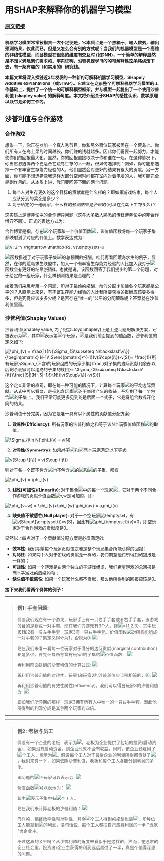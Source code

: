 # 用SHAP来解释你的机器学习模型
### [原文链接](https://bjlkeng.github.io/posts/model-explanability-with-shapley-additive-explanations-shap/#id1)

---

**机器学习模型常常被指责一大不足便是，它本质上是一个黑箱子。输入数据，输出预测结果，仅此而已。但是又怎么会有别的方式呢？当我们的机器模型是一个高维的非线性模型，而且模型在很高的维度有交互时 (如DNN)，一个简单的解释显然是不足以满足我们需求的。事实证明，沿着机器学习的的可解释性这条路线走下去，有一条有趣的（和实用的）研究线。**

**本篇文章将深入探讨近3年发表的一种新的可解释机器学习模型，SHapely Additive exPlanations（或SHAP）。它建立在之前整个可解释机器学习模型的工作基础上，提供了一个统一的可解释模型框架，并与模型一起提出了一个使用沙普利值 (shapley value) 的解释角度。本文将介绍关于SHAP的感性认识、数学原理以及它是如何工作的。**

## 沙普利值与合作游戏
### 合作游戏
想象一下，你正在参加一个真人秀节目，你和另外两位玩家被困在一个荒岛上。你们所有人在岛上呆的时间越长，你们赚的钱就越多。因此你们需要一起努力，才能使你们的回报最大化。显然，你的回报直接取决于你和谁在一起。在这种情况下，你当然想选择两个更适合在荒岛生存的人一起，但如何选择呢？例如，你可能想选择一个有丰富生存能力经验的人，他们显然会对更好的结果有很大的贡献。另一方面，你可能不想选择像我这样大部分空闲时间都在室内对着电脑的人，我可能完全是副作用的。从本质上讲，我们要回答下面的两个问题。

1.  每个人对生存更久的这个目标的贡献度是什么样的？即如果游戏结束，每个人应该分到的奖金是多少？
2.  对于给定的一组玩家，什么样的预测结果是合理的(可以在荒岛上生存多久)？

这实质上是博弈论中的合作博弈问题（这与大多数人熟悉的传统博弈论中的非合作博弈不同）。正式的表达方式为:

合作博弈是指，存在![](./pics/N.png)个玩家和一个价值函数![](./pics/v.png)，该价值函数将每一个玩家子集都映射到了对应的价值上。数学表达式为：

![$$v: 2^N \rightarrow \mathbb{R}, v(\emptyset)=0$$](./pics/eq1.png)

![](./pics/vs.png)函数描述了对于玩家子集![](./pics/s.png)的总预期的报酬。咱们再看回荒岛求生的例子，显然，在你的荒岛求生联盟中，加入一个有丰富生存能力经验的人比加入我对于![](./pics/vs.png)函数会有更好的结果(报酬)。也就是说，该函数回答了我们提出的第二个问题，对于给定的一组玩家，什么样预测结果是合理的？

接着我们来思考第一个问题，即对于最终的报酬，如何分配才能使各个玩家都是公平的？从直觉上来说，有丰富生存能力经验的人比我所要获得的报酬应该要多得多，但是究竟应该多多少呢？是否存在“唯一的”公平的分配策略呢？答案就在沙普利值里面。

### 沙普利值(Shapley Values)
沙普利值(Shapley value, 为了纪念Lloyd Shapley)正是上述问题的解决方案，它被表示为![](./pics/fiv.png)，其中![](./pics/i.png)表示第![](./pics/i.png)个玩家，![](./pics/v.png)是我们前面提到的值函数，沙普利值的定义如下:

![$$\phi_i(v) = \frac{1}{N}\Sigma_{S\subseteq N\backslash\{i\}} {\begin{pmatrix} N-1\\ S\end{pmatrix}}^{-1}(v(S\cup\{i\})-v(S))= \frac{1}{所有玩家}\Sigma_{不含i的玩家组成的玩家子集}\frac{i对子集的边际贡献}{除去i以后剩余玩家可以组成的子集的数目}= \Sigma_{S\subseteq N\backslash\{i\}}\frac{|S|!(N-|S|-1)!}{N!}[v(S\cup\{i\})-v(S))]$$](./pics/eq2.png)
 
 
 这个定义非常的直观，即在每一种可能的情况下，计算每个玩家![](./pics/i.png)的平均边际贡献。从式中可以看出，是把包含玩家![](./pics/i.png)的子集所产生的收益，平均到了每一个包含![](./pics/i.png)的子集上。我们平常可能更多见到的是后面一个式子，它是将组合数拆开化简的结果。
 
 沙普利值十分完美，因为它是唯一具有以下属性的贡献值分配方案:
 
 1. **效率性(Efficiency)**: 所有玩家的沙普利值之和等于该N个玩家价值函数![](./pics/vn.png)的取值。

![ $$\Sigma_{i\in N}\phi_i(v) = v(N)$$](./pics/eq3.png)
 
 2. **对称性(Symmetry)**: 如果对于![](./pics/i.png)和![](./pics/j.png)两个玩家满足以下等式:
 
![ $$v(S\cup \{i\}) = v(S\cup \{j\})$$](./pics/eq4.png)
 
 则对于每一个既不包含![](./pics/i.png)也不包含![](./pics/j.png)的![](./pics/s.png)和![](./pics/N.png)的子集，都有
 
![ $$\phi_i(v) = \phi_j(v)$$](./pics/eq5.png)
 
 3. **线性(可加性)(Linearity)**: 对于集合![](./pics/N.png)中的每一个玩家![](./pics/i.png)，它对于两个不同合作游戏的贡献价值函数![$$v,w$$](./pics/vw.png)是可加的，即:

![ $$\phi_i(v+w) = \phi_i(v)+\phi_i(w)$$
 $$\phi_i(av) = a\phi_i(v)$$](./pics/eq6.png)
 
 4. **缺失值不敏感性(Null player)**: 对于一个空玩家![$$\emptyset$$](./pics/empty.png)，有![$$v(S\cup\{\emptyset\})=v(S)$$](./pics/eq7.png)，因此有![$$\phi_{\emptyset}(v)=0$$](./pics/eq8.png)，即空玩家对于合作游戏的贡献度是0。

 显然以上四点对于一个贡献值分配方案是必须满足的:
 
 - **效率性**: 我们期望每个玩家贡献值之和是整个玩家集合所能获得的回报；
 - **对称性**: 如果两个人对于游戏的贡献是一样的，我们期望他们所得到的回报是一样的；
 - **可加性**: 如果一个游戏是由两个独立的子游戏组成，我们希望游戏的总回报是两个子游戏的回报的和；
 - **缺失值不敏感性**: 如果一个玩家什么都不贡献，那么他所得到的回报应该是0。

**接下来我们看两个具体的例子：**

---

> ### **例1: 手套问题:**
>
> 假设我们现在有一个游戏，玩家手上有一只左手手套或者右手手套，该游戏的目的是组成一对手套。现在我们的游戏有3个人，即![](./pics/N.png)={1,2,3}，其中玩家1和2有一只左手手套，玩家3有一只右手手套。价值函数![](./pics/v.png)对所有能组成一对手套的子集定义得分为1，否则为0:
> ![](./pics/eq9.png)
> 
> 现在我们来看一看每一位玩家对于得分的边际贡献(marginal contribution)都是多少。首先计算所有含有玩家1的子集的![](./pics/v.png)价值函数。
> ![](./pics/eq10.png)
> 
> 再利用前面提到的沙普利值的计算公式:
> ![](./pics/eq11.png)
> 
> 再利用沙普利值的对称性，玩家1和玩家2的沙普利值应当是相等的，即:
>  ![](./pics/eq12.png)
> 
> 再利用沙普利值的有效性属性(efficiency)，我们可以得出玩家3的沙普利值为:
>  ![](./pics/eq13.png)
> 
> 正如我们所预期的那样，玩家3拥有所有人中唯一的一只右手手套，因此他所得到的利润分成是其余两个玩家的四倍。

---
---

> ### **例2: 老板与员工**
>
> 假设有一个企业的老板，表示为![](./pics/o.png)，老板为企业提供了初始的投资(启动资金)，如果没有启动资金，则企业也就不会有收益，同时，该企业还雇用了![](./pics/k.png)个工人，表示为![](./pics/w1wk.png)。假设每个工人对于最后企业的利润所得都贡献了![](./pics/p.png)，我们来算一下，如果依照沙普利值，老板和每个工人各能分到利润的多少。
>
> 该问题的![](./pics/N.png)个玩家可以表示为:
> ![](./pics/eq14.png)
> 
> 价值函数![](./pics/v.png)可以表示为：
> ![](./pics/eq15.png)
> 
> 其中![](./pics/m.png)表示子集中有![](./pics/m.png)个工人。
> 
> 现在我们来计算老板的沙普利值：
> ![](./pics/eq16.png)
> 
> 同样的，根据效率性和对称性，其余![](./pics/k.png)个工人得到的报酬也是![](./pics/kp2.png)，即每位工人能拿到![](./pics/p2.png)的利润，换句话说，每个工人都把自己应得利润的一半 "贡献 "给企业主。
> 
> 不过这真的公平吗？从沙普利值的角度来看似乎是这样的。然而，在通常的企业社会里，投资者/企业主获得的利润远远超过了一半，真是个值得深思的问题。